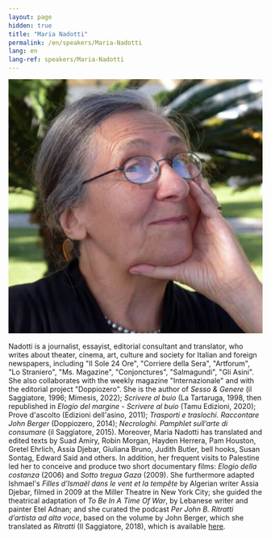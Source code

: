 ```yaml
---
layout: page
hidden: true
title: "Maria Nadotti"
permalink: /en/speakers/Maria-Nadotti
lang: en
lang-ref: speakers/Maria-Nadotti
---
```


![Maria Nadotti](/assets/speakers/Maria-Nadotti.jpg)

Nadotti is a journalist, essayist, editorial consultant and translator, who writes about theater, cinema, art, culture and society for Italian and foreign newspapers, including "Il Sole 24 Ore", "Corriere della Sera", "Artforum", "Lo Straniero", "Ms. Magazine", "Conjonctures", "Salmagundi", "Gli Asini". She also collaborates with the weekly magazine "Internazionale" and with the editorial project "Doppiozero". She is the author of _Sesso & Genere_ (il Saggiatore, 1996; Mimesis, 2022); _Scrivere al buio_ (La Tartaruga, 1998, then republished in _Elogio del margine - Scrivere al buio_ (Tamu Edizioni, 2020); Prove d'ascolto (Edizioni dell'asino, 2011); _Trasporti e traslochi. Raccontare John Berger_ (Doppiozero, 2014); _Necrologhi. Pamphlet sull’arte di consumare_ (il Saggiatore, 2015). Moreover, Maria Nadotti has translated and edited texts by Suad Amiry, Robin Morgan, Hayden Herrera, Pam Houston, Gretel Ehrlich, Assia Djebar, Giuliana Bruno, Judith Butler, bell hooks, Susan Sontag, Edward Said and others. In addition, her frequent visits to Palestine led her to conceive and produce two short documentary films: _Elogio della costanza_ (2006) and _Sotto tregua Gaza_ (2009). She furthermore adapted Ishmael's _Filles d'Ismaël dans le vent et la tempête_ by Algerian writer Assia Djebar, filmed in 2009 at the Miller Theatre in New York City; she guided the theatrical adaptation of _To Be In A Time Of War_, by Lebanese writer and painter Etel Adnan; and she curated the podcast _Per John B. Ritratti d’artista ad alta voce_, based on the volume by John Berger, which she translated as _Ritratti_ (Il Saggiatore, 2018), which is available [here](https://www.oktafilm.it/podcast/).
